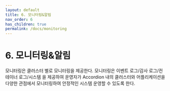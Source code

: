```yaml
---
layout: default
title: 6. 모니터링&알림
nav_order: 6
has_children: true
permalink: /docs/monitoring
---
```


# 6. 모니터링&알림
모니터링은 클러스터 별로 모니터링을 제공한다. 모니터링은 이벤트 로그/감사 로그/컨테이너 로그/시스템 을 제공하여 운영자가 Accordion 내의 클러스터와 어플리케이션을 다양한 관점에서 모니터링하여 안정적인 시스템 운영할 수 있도록 한다.